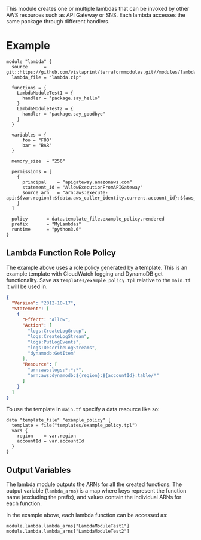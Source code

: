 This module creates one or multiple lambdas that can be invoked by other AWS resources such as API Gateway or SNS. Each lambda accesses the same package through different handlers.

# Example

```hcl
module "lambda" { 
  source      = git::https://github.com/vistaprint/terraformmodules.git//modules/lambda"
  lambda_file = "lambda.zip"

  functions = {
    LambdaModuleTest1 = {
      handler = "package.say_hello"
    }
    LambdaModuleTest2 = {
      handler = "package.say_goodbye"
    }
  }

  variables = {
      foo = "FOO"
      bar = "BAR"
  }

  memory_size  = "256"

  permissions = [
    {
      principal    = "apigateway.amazonaws.com"
      statement_id = "AllowExecutionFromAPIGateway"
      source_arn   = "arn:aws:execute-api:${var.region}:${data.aws_caller_identity.current.account_id}:${aws_api_gateway_rest_api.api.id}/*/GET/*/*"
    }
  ]

  policy       = data.template_file.example_policy.rendered
  prefix       = "MyLambdas"
  runtime      = "python3.6"
}
```

## Lambda Function Role Policy

The example above uses a role policy generated by a template. This is an example template with CloudWatch logging and DynamoDB get functionality. Save as `templates/example_policy.tpl` relative to the `main.tf` it will be used in.

```json
{
  "Version": "2012-10-17",
  "Statement": [
    {
      "Effect": "Allow",
      "Action": [
        "logs:CreateLogGroup",
        "logs:CreateLogStream",
        "logs:PutLogEvents",
        "logs:DescribeLogStreams",
        "dynamodb:GetItem"
      ],
      "Resource": [
        "arn:aws:logs:*:*:*",
        "arn:aws:dynamodb:${region}:${accountId}:table/*"
      ]
    }
  ]
}
```

To use the template in `main.tf` specify a data resource like so:

```hcl
data "template_file" "example_policy" {
  template = file("templates/example_policy.tpl")
  vars {
    region    = var.region
    accountId = var.accountId
  }
}
```

## Output Variables

The lambda module outputs the ARNs for all the created functions. The output variable (`lambda_arns`) is a map where keys represent the function name (excluding the prefix), and values contain the individual ARNs for each function.

In the example above, each lambda function can be accessed as:

```hcl
module.lambda.lambda_arns["LambdaModuleTest1"]
module.lambda.lambda_arns["LambdaModuleTest2"]
```